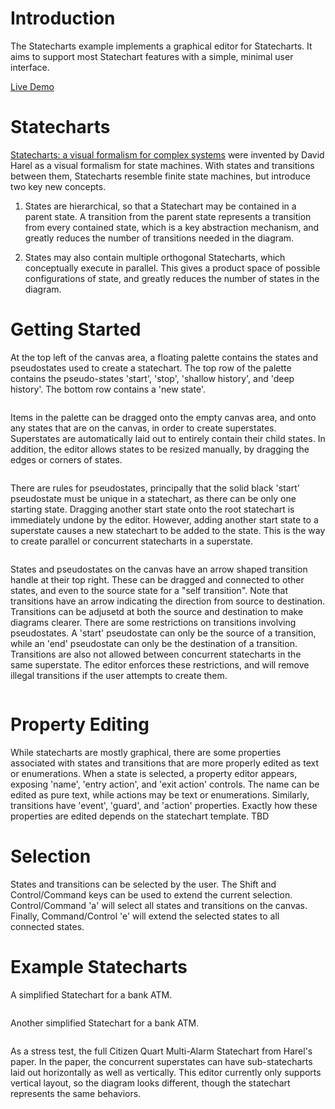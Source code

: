 # Introduction
The Statecharts example implements a graphical editor for Statecharts. It aims to support most Statechart features with a simple, minimal user interface.

[Live Demo](https://billbudge.github.io/WebEditorFramework/examples/statecharts/)

# Statecharts
[Statecharts: a visual formalism for complex systems](https://www.sciencedirect.com/science/article/pii/0167642387900359) were invented by David Harel as a visual formalism for state machines. With states and transitions between them, Statecharts resemble finite state machines, but introduce two key new concepts.

1. States are hierarchical, so that a Statechart may be contained in a parent state. A transition from the parent state represents a transition from every contained state, which is a key abstraction mechanism, and greatly reduces the number of transitions needed in the diagram.

2. States may also contain multiple orthogonal Statecharts, which conceptually execute in parallel. This gives a product space of possible configurations of state, and greatly reduces the number of states  in the diagram.

# Getting Started
At the top left of the canvas area, a floating palette contains the states and pseudostates used to create a statechart. The top row of the palette contains the pseudo-states 'start', 'stop', 'shallow history', and 'deep history'. The bottom row contains a 'new state'.
<figure>
  <img src="./resources/palette.svg"  alt="" title="Palette states and pseudostates.">
</figure>

Items in the palette can be dragged onto the empty canvas area, and onto any states that are on the canvas, in order to create superstates. Superstates are automatically laid out to entirely contain their child states. In addition, the editor allows states to be resized manually, by dragging the edges or corners of states.
<figure>
  <img src="./resources/superstate.svg"  alt="" title="A super state.">
</figure>

There are rules for pseudostates, principally that the solid black 'start' pseudostate must be unique in a statechart, as there can be only one starting state. Dragging another start state onto the root statechart is immediately undone by the editor. However, adding another start state to a superstate causes a new statechart to be added to the state. This is the way to create parallel or concurrent statecharts in a superstate.
<figure>
  <img src="./resources/superstate_with_starts.svg"  alt="" title="A super state with concurrent machines, created by dropping two start states in a state.">
</figure>

States and pseudostates on the canvas have an arrow shaped transition handle at their top right. These can be dragged and connected to other states, and even to the source state for a "self transition". Note that transitions have an arrow indicating the direction from source to destination. Transitions can be adjusetd at both the source and destination to make diagrams clearer. There are some restrictions on transitions involving pseudostates. A 'start' pseudostate can only be the source of a transition, while an 'end' pseudostate can only be the destination of a transition. Transitions are also not allowed between concurrent statecharts in the same superstate. The editor enforces these restrictions, and will remove illegal transitions if the user attempts to create them.
<figure>
  <img src="./resources/transitions.svg"  alt="" title="Transitions in a superstate.">
</figure>

# Property Editing
While statecharts are mostly graphical, there are some properties associated with states and transitions
that are more properly edited as text or enumerations. When a state is selected, a property editor appears, exposing 'name', 'entry action', and 'exit action' controls. The name can be edited as pure text, while actions may be text or enumerations. Similarly, transitions have 'event', 'guard', and 'action' properties. Exactly how these properties are edited depends on the statechart template. TBD

# Selection
States and transitions can be selected by the user. The Shift and Control/Command keys can be used to extend the current selection. Control/Command 'a' will select all states and transitions on the canvas. Finally, Command/Control 'e' will extend the selected states to all connected states.

# Example Statecharts

A simplified Statechart for a bank ATM.
<figure>
  <img src="./resources/ATM.svg"  alt="" title="Simplfied ATM statechart.">
</figure>

Another simplified Statechart for a bank ATM.
<figure>
  <img src="./resources/ATM2.svg"  alt="" title="Simplfied ATM statechart number 2.">
</figure>

As a stress test, the full Citizen Quart Multi-Alarm Statechart from Harel's paper. In the paper, the concurrent superstates can have sub-statecharts laid out horizontally as well as vertically. This editor currently only supports vertical layout, so the diagram looks different, though the statechart represents the same behaviors.
<figure>
  <img src="./resources/CitizenQuartzMultiAlarm.svg"  alt="" title="Citizen Quartz Multi-alarm watch from David Harel's Statechart paper.">
</figure>






